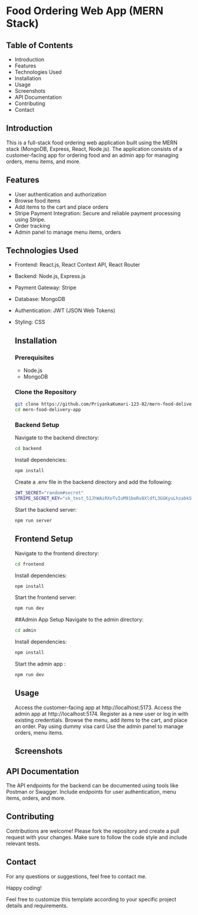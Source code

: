 # Food Ordering Web App (MERN Stack) 
## Table of Contents 
- Introduction
- Features
- Technologies Used
- Installation
- Usage
- Screenshots
- API Documentation
- Contributing
- Contact

## Introduction 
This is a full-stack food ordering web application built using the MERN stack (MongoDB, Express, React, Node.js). The application consists of a customer-facing app for ordering food and an admin app for managing orders, menu items, and more.

## Features 
- User authentication and authorization
- Browse food items
- Add items to the cart and place orders
- Stripe Payment Integration: Secure and reliable payment processing using Stripe.
- Order tracking
- Admin panel to manage menu items, orders

## Technologies Used 
- Frontend: React.js, React Context API, React Router
- Backend: Node.js, Express.js
- Payment Gateway: Stripe
- Database: MongoDB
- Authentication: JWT (JSON Web Tokens)
- Styling: CSS

  ## Installation 

  ### Prerequisites 
  - Node.js
  - MongoDB
 
  ### Clone the Repository
  ```sh
  git clone https://github.com/PriyankaKumari-123-82/mern-food-delivery-app.git
  cd mern-food-delivery-app
   ```

   ### Backend Setup 
    Navigate to the backend directory:
  ```sh
  cd backend
  ```
  Install dependencies:
  ```sh
  npm install
  ```
  Create a .env file in the backend directory and add the following:
  ```sh
  JWT_SECRET="random#secret"
  STRIPE_SECRET_KEY="sk_test_51JhWAiRXoTvIuM91beRv8XldfL3GGKyuLhzabkSwNeIXryY51G9UKnwNUFcotg0N6k4UAGhiprjJd4XhAF85JCN4004TC42zkl"
  ```

  Start the backend server:
  ```sh
  npm run server
  ```
  ## Frontend Setup
  Navigate to the frontend directory:
  ```sh
  cd frontend
  ```
  Install dependencies:
  ```sh
  npm install
  ```
  Start the frontend server:
  ```sh
  npm run dev
  ```

  ##Admin App Setup
  Navigate to the admin directory:
  ```sh
  cd admin
  ```
  Install dependencies:
  ```sh
  npm install
  ```
  Start the admin app :
  ```sh
  npm run dev
  ```

  ## Usage
  Access the customer-facing app at http://localhost:5173. Access the admin app at http://localhost:5174. Register as a new user or log in with existing credentials. Browse the menu, add items to the cart, and place an order. Pay using dummy visa card Use the admin panel to manage orders, menu items.

  ## Screenshots

## API Documentation
The API endpoints for the backend can be documented using tools like Postman or Swagger. Include endpoints for user authentication, menu items, orders, and more.

## Contributing
Contributions are welcome! Please fork the repository and create a pull request with your changes. Make sure to follow the code style and include relevant tests.

## Contact
For any questions or suggestions, feel free to contact me.

Happy coding!

Feel free to customize this template according to your specific project details and requirements.





